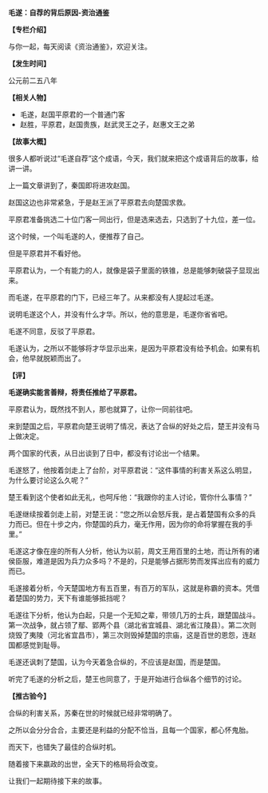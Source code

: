 **毛遂：自荐的背后原因-资治通鉴**

**【专栏介绍】**

与你一起，每天阅读《资治通鉴》，欢迎关注。

**【发生时间】**

公元前二五八年

**【相关人物】**

- 毛遂，赵国平原君的一个普通门客
- 赵胜，平原君，赵国贵族，赵武灵王之子，赵惠文王之弟

**【故事大概】**

很多人都听说过“毛遂自荐”这个成语，今天，我们就来把这个成语背后的故事，给讲一讲。

上一篇文章讲到了，秦国即将进攻赵国。

赵国这边也非常紧急，于是赵王派了平原君去向楚国求救。

平原君准备挑选二十位门客一同出行，但是选来选去，只选到了十九位，差一位。

这个时候，一个叫毛遂的人，便推荐了自己。

但是平原君并不看好他。

平原君认为，一个有能力的人，就像是袋子里面的铁锥，总是能够刺破袋子显现出来。

而毛遂，在平原君的门下，已经三年了。从来都没有人提起过毛遂。

说明毛遂这个人，并没有什么才华。所以，他的意思是，毛遂你省省吧。

毛遂不同意，反驳了平原君。

毛遂认为，之所以不能够将才华显示出来，是因为平原君没有给予机会。如果有机会，他早就脱颖而出了。

**【评】**

**毛遂确实能言善辩，将责任推给了平原君。**

平原君认为，既然找不到人，那也就算了，让你一同前往吧。

来到楚国之后，平原君向楚王说明了情况，表达了合纵的好处之后，楚王并没有马上做决定。

两个国家的代表，从日出谈到了日中，都没有讨论出一个结果。

毛遂怒了，他按着剑走上了台阶，对平原君说：“这件事情的利害关系这么明显，为什么要讨论这么久呢？”

楚王看到这个使者如此无礼，也呵斥他：“我跟你的主人讨论，管你什么事情？”

毛遂继续按着剑走上前，对楚王说：“您之所以会怒斥我，是占着楚国有众多的兵力而已。但在十步之内，你楚国的兵力，毫无作用，因为你的命将掌握在我的手里。”

毛遂这才像在座的所有人分析，他认为以前，周文王用百里的土地，而让所有的诸侯臣服，难道是因为兵力众多吗？不是的，只是能够占据形势而发挥出应有的威力而已。

毛遂接着分析，今天楚国地方有五百里，有百万的军队，这就是称霸的资本。凭借着楚国的势力，天下有谁能够抵挡呢？

毛遂往下分析，他认为白起，只是一个无知之辈，带领几万的士兵，跟楚国战斗。第一次战争，就占领了鄢、郢两个县（湖北省宜城县、湖北省江陵县）。第二次则烧毁了夷陵（河北省宜昌市），第三次则毁掉楚国的宗庙，这是百世的恩怨，连赵国都感觉到耻辱。

毛遂还讽刺了楚国，认为今天着急合纵的，不应该是赵国，而是楚国。

听完了毛遂的分析之后，楚王也同意了，于是开始进行合纵各个细节的讨论。

**【推古验今】**

合纵的利害关系，苏秦在世的时候就已经非常明确了。

之所以会分分合合，主要还是利益的分配不恰当，且每一个国家，都心怀鬼胎。

而天下，也错失了最佳的合纵时机。

随着接下来嬴政的出世，全天下的格局将会改变。

让我们一起期待接下来的故事。